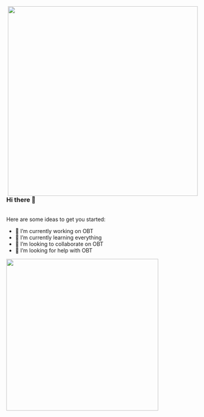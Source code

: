 <img src = "https://github.com/martinetto22/martinetto22/assets/110245293/06acc8c9-d0f2-45cc-80bd-e5aeaf2a749f" style="width:500px;" align="right"/>
<br>
<br>
<br>
<br>
<br>

### Hi there 👋
<br>
Here are some ideas to get you started:

- 🔭 I’m currently working on OBT
- 🌱 I’m currently learning everything
- 👯 I’m looking to collaborate on OBT
- 🤔 I’m looking for help with OBT
<img src="https://github.com/martinetto22/martinetto22/assets/110245293/c41dc257-a92a-4b9e-9cfc-7d24a90da5d1" style="width:400px;" align="left"/>
